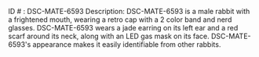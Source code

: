 ID # : DSC-MATE-6593
Description: DSC-MATE-6593 is a male rabbit with a frightened mouth, wearing a retro cap with a 2 color band and nerd glasses. DSC-MATE-6593 wears a jade earring on its left ear and a red scarf around its neck, along with an LED gas mask on its face. DSC-MATE-6593's appearance makes it easily identifiable from other rabbits.